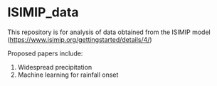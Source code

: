 # ISIMIP_data

This repository is for analysis of data obtained from the ISIMIP model (https://www.isimip.org/gettingstarted/details/4/)

Proposed papers include:

1.  Widespread precipitation
2.  Machine learning for rainfall onset
